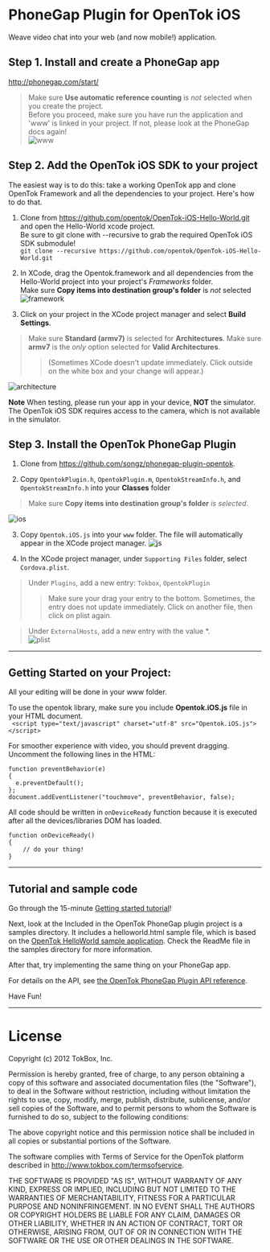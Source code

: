 PhoneGap Plugin for OpenTok iOS
===

Weave video chat into your web (and now mobile!) application.

## Step 1. Install and create a PhoneGap app
<http://phonegap.com/start/>
> Make sure **Use automatic reference counting** is *not* selected when you create the project.  
> Before you proceed, make sure you have run the application and 'www' is linked in your project. If not, please look at the PhoneGap docs again!   
![www](http://songz.github.com/phonegap-plugin-opentok/images/www.png)

## Step 2. Add the OpenTok iOS SDK to your project
The easiest way is to do this: take a working OpenTok app and clone OpenTok Framework and all the dependencies to your project.  Here's how to do that.

1. Clone from <https://github.com/opentok/OpenTok-iOS-Hello-World.git> and open the Hello-World xcode project.  
Be sure to git clone with --recursive to grab the required OpenTok iOS SDK submodule!  
`git clone --recursive https://github.com/opentok/OpenTok-iOS-Hello-World.git`

2. In XCode, drag the Opentok.framework and all dependencies from the Hello-World project into your project's *Frameworks* folder.   
Make sure **Copy items into destination group's folder** is *not* selected  
![framework](http://songz.github.com/phonegap-plugin-opentok/images/frameworks.png)

3. Click on your project in the XCode project manager and select **Build Settings**. 

> Make sure **Standard (armv7)** is selected for **Architectures**.
> Make sure **armv7** is the *only* option selected for **Valid Architectures**.
>> (Sometimes XCode doesn't update immediately. Click outside on the white box and your change will appear.)

![architecture](http://songz.github.com/phonegap-plugin-opentok/images/arch.png)  

**Note** When testing, please run your app in your device, **NOT** the simulator. The OpenTok iOS SDK requires access to the camera, which
is not available in the simulator. 

## Step 3. Install the OpenTok PhoneGap Plugin
1. Clone from <https://github.com/songz/phonegap-plugin-opentok>.

2. Copy `OpentokPlugin.h`, `OpentokPlugin.m`, `OpentokStreamInfo.h`, and `OpentokStreamInfo.h` into your **Classes** folder  
> Make sure **Copy items into destination group's folder** *is selected*.
>
![ios](http://songz.github.com/phonegap-plugin-opentok/images/iosplugin.png)

3. Copy `Opentok.iOS.js` into your `www` folder. The file will automatically appear in the XCode project manager. 
![js](http://songz.github.com/phonegap-plugin-opentok/images/jsplugin.png)

4. In the XCode project manager, under `Supporting Files` folder, select `Cordova.plist`.
> Under `Plugins`, add a new entry: `Tokbox`, `OpentokPlugin`  
>> Make sure your drag your entry to the bottom. Sometimes, the entry does not update immediately. Click on another file, then click on plist again.  

> Under `ExternalHosts`, add a new entry with the value *.  
![plist](http://songz.github.com/phonegap-plugin-opentok/images/cplist.png) 


---

## Getting Started on your Project:
All your editing will be done in your www folder.

To use the opentok library, make sure you include **Opentok.iOS.js** file in your HTML document.  
` <script type="text/javascript" charset="utf-8" src="Opentok.iOS.js"></script>`

For smoother experience with video, you should prevent dragging. Uncomment the following lines in the HTML:

    function preventBehavior(e) 
    { 
      e.preventDefault(); 
    };
    document.addEventListener("touchmove", preventBehavior, false);

All code should be written in `onDeviceReady` function because it is executed after all the devices/libraries DOM has loaded.

	function onDeviceReady()
	{
		// do your thing!
	}

---

## Tutorial and sample code
Go through the 15-minute [Getting started tutorial](http://www.tokbox.com/opentok/api/documentation/gettingstarted)! 

Next, look at the Included in the OpenTok PhoneGap plugin project is a samples directory. It includes a helloworld.html sample file, which is based on the [OpenTok HelloWorld sample application](http://www.tokbox.com/opentok/api/tools/js/tutorials/helloworld.html). Check the ReadMe file in the samples directory for more information.

After that, try implementing the same thing on your PhoneGap app.

For details on the API, see [the OpenTok PhoneGap Plugin API reference](documentation/index.md).

Have Fun!

----

License
===

Copyright (c) 2012 TokBox, Inc.

Permission is hereby granted, free of charge, to any person obtaining a copy of this software and associated documentation files (the "Software"), to deal in the Software without restriction, including without limitation the rights to use, copy, modify, merge, publish, distribute, sublicense, and/or sell copies of the Software, and to permit persons to whom the Software is furnished to do so, subject to the following conditions:


The above copyright notice and this permission notice shall be included in all copies or substantial portions of the Software.

The software complies with Terms of Service for the OpenTok platform described in <http://www.tokbox.com/termsofservice>.

THE SOFTWARE IS PROVIDED "AS IS", WITHOUT WARRANTY OF ANY KIND, EXPRESS OR IMPLIED, INCLUDING BUT NOT LIMITED TO THE WARRANTIES OF MERCHANTABILITY, FITNESS FOR A PARTICULAR PURPOSE AND NONINFRINGEMENT. IN NO EVENT SHALL THE AUTHORS OR COPYRIGHT HOLDERS BE LIABLE FOR ANY CLAIM, DAMAGES OR OTHER LIABILITY, WHETHER IN AN ACTION OF CONTRACT, TORT OR OTHERWISE, ARISING FROM, OUT OF OR IN CONNECTION WITH THE SOFTWARE OR THE USE OR OTHER DEALINGS IN THE SOFTWARE.
